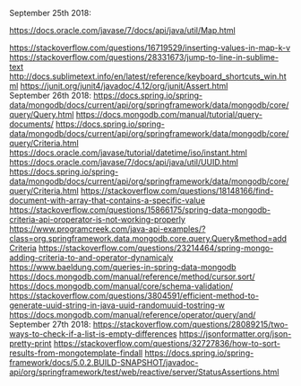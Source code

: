 September 25th 2018:
	<p>https://docs.oracle.com/javase/7/docs/api/java/util/Map.html</p>
	https://stackoverflow.com/questions/16719529/inserting-values-in-map-k-v
	https://stackoverflow.com/questions/28331673/jump-to-line-in-sublime-text
	http://docs.sublimetext.info/en/latest/reference/keyboard_shortcuts_win.html
	https://junit.org/junit4/javadoc/4.12/org/junit/Assert.html
	<br>
September 26th 2018:
	https://docs.spring.io/spring-data/mongodb/docs/current/api/org/springframework/data/mongodb/core/query/Query.html
	https://docs.mongodb.com/manual/tutorial/query-documents/
	https://docs.spring.io/spring-data/mongodb/docs/current/api/org/springframework/data/mongodb/core/query/Criteria.html
	https://docs.oracle.com/javase/tutorial/datetime/iso/instant.html
	https://docs.oracle.com/javase/7/docs/api/java/util/UUID.html
	https://docs.spring.io/spring-data/mongodb/docs/current/api/org/springframework/data/mongodb/core/query/Criteria.html
	https://stackoverflow.com/questions/18148166/find-document-with-array-that-contains-a-specific-value
	https://stackoverflow.com/questions/15866175/spring-data-mongodb-criteria-api-oroperator-is-not-working-properly
	https://www.programcreek.com/java-api-examples/?class=org.springframework.data.mongodb.core.query.Query&method=addCriteria
	https://stackoverflow.com/questions/23214464/spring-mongo-adding-criteria-to-and-operator-dynamicaly
	https://www.baeldung.com/queries-in-spring-data-mongodb
	https://docs.mongodb.com/manual/reference/method/cursor.sort/
	https://docs.mongodb.com/manual/core/schema-validation/
	https://stackoverflow.com/questions/3804591/efficient-method-to-generate-uuid-string-in-java-uuid-randomuuid-tostring-w
	https://docs.mongodb.com/manual/reference/operator/query/and/
	<br>
September 27th 2018:
	https://stackoverflow.com/questions/28089215/two-ways-to-check-if-a-list-is-empty-differences
	https://jsonformatter.org/json-pretty-print
	https://stackoverflow.com/questions/32727836/how-to-sort-results-from-mongotemplate-findall
	https://docs.spring.io/spring-framework/docs/5.0.2.BUILD-SNAPSHOT/javadoc-api/org/springframework/test/web/reactive/server/StatusAssertions.html
